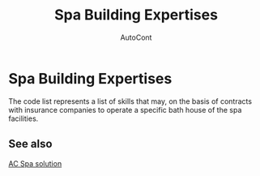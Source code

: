 ﻿---
    title: "Spa Building Expertises"
    author: AutoCont
    ms.date: 04/30/2018
    ms.topic: article
    ms.prod: dynamics-nav-2017
    ms.contentlocale: en
    ms.lasthandoff: 04/30/2018
---

# Spa Building Expertises

The code list represents a list of skills that may, on the basis of contracts with insurance companies to operate a specific bath house of the spa facilities.


## <a name="see-also"></a>See also
[AC Spa solution](ac-spa-solution.md)